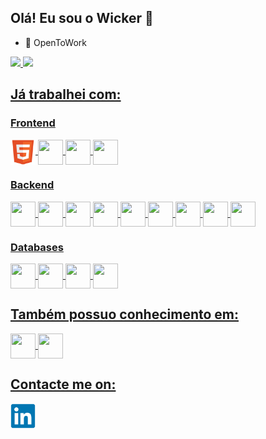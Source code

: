 ## Olá! Eu sou o Wicker 👋

- 🔭 OpenToWork

<div>
  <a href="https://github.com/wickerhand">
  <img height="180em" src="https://github-readme-stats.vercel.app/api?username=wickerhand&show_icons=true&theme=dracula&include_all_commits=true&count_private=true"/>
  <img height="180em" src="https://github-readme-stats.vercel.app/api/top-langs/?username=wickerhand&layout=compact&langs_count=7&theme=dracula"/>
</div>
    
## Já trabalhei com:

### Frontend

<div>
  
  <img align="center" height="40px" width="40px" src="https://raw.githubusercontent.com/devicons/devicon/master/icons/html5/html5-original.svg" />
  <img align="center" height="40px" width="40px" src="https://cdn.jsdelivr.net/gh/devicons/devicon@latest/icons/css3/css3-original.svg" />
  <img align="center" height="40px" width="40px" src="https://cdn.jsdelivr.net/gh/devicons/devicon@latest/icons/react/react-original-wordmark.svg" />
  <img align="center" height="40px" width="40px" src="https://cdn.jsdelivr.net/gh/devicons/devicon@latest/icons/nextjs/nextjs-original.svg" />
</div>

### Backend

<div>
    <img align="center" height="40px" width="40px" src="https://cdn.jsdelivr.net/gh/devicons/devicon@latest/icons/nestjs/nestjs-original.svg" />        
    <img align="center" height="40px" width="40px" src="https://cdn.jsdelivr.net/gh/devicons/devicon@latest/icons/nodejs/nodejs-original-wordmark.svg" />
    <img align="center" height="40px" width="40px" src="https://cdn.jsdelivr.net/gh/devicons/devicon@latest/icons/express/express-original.svg" fill="#FFF" />
    <img align="center" height="40px" width="40px" src="https://cdn.jsdelivr.net/gh/devicons/devicon@latest/icons/typescript/typescript-original.svg" />
    <img align="center" height="40px" width="40px" src="https://cdn.jsdelivr.net/gh/devicons/devicon@latest/icons/php/php-original.svg" />
    <img align="center" height="40px" width="40px" src="https://cdn.jsdelivr.net/gh/devicons/devicon@latest/icons/laravel/laravel-original.svg" />
    <img align="center" height="40px" width="40px" src="https://cdn.jsdelivr.net/gh/devicons/devicon@latest/icons/codeigniter/codeigniter-plain-wordmark.svg" />
    <img align="center" height="40px" width="40px" src="https://cdn.jsdelivr.net/gh/devicons/devicon@latest/icons/moodle/moodle-original.svg" />
    <img align="center" height="40px" width="40px" src="https://cdn.jsdelivr.net/gh/devicons/devicon@latest/icons/docker/docker-original-wordmark.svg" />
</div>

### Databases

<div>
  <img align="center" height="40px" width="40px" src="https://cdn.jsdelivr.net/gh/devicons/devicon@latest/icons/mysql/mysql-original.svg" />
  <img align="center" height="40px" width="40px" src="https://cdn.jsdelivr.net/gh/devicons/devicon@latest/icons/postgresql/postgresql-original-wordmark.svg" />
  <img align="center" height="40px" width="40px" src="https://cdn.jsdelivr.net/gh/devicons/devicon@latest/icons/microsoftsqlserver/microsoftsqlserver-original-wordmark.svg" />
  <img align="center" height="40px" width="40px" src="https://cdn.jsdelivr.net/gh/devicons/devicon@latest/icons/mongodb/mongodb-original-wordmark.svg" />
</div>

## Também possuo conhecimento em:

<div>
  <img align="center" height="40px" width="40px" src="https://cdn.jsdelivr.net/gh/devicons/devicon@latest/icons/rabbitmq/rabbitmq-original.svg" />
  <img align="center" height="40px" width="40px" src="https://cdn.jsdelivr.net/gh/devicons/devicon@latest/icons/amazonwebservices/amazonwebservices-original-wordmark.svg" />
</div>

## Contacte me on:

<div>
  <a href="https://www.linkedin.com/in/wicker-galiano-borghardt-hand/" target="_blank" rel="nofollow">
    <img align="center" height="40px" width="40px" src="https://raw.githubusercontent.com/devicons/devicon/master/icons/linkedin/linkedin-original.svg" style="max-width: 100%;">
  </a>
</div>
  <!--
<div style="display: inline_block"><br>
  <img align="center" alt="Rafa-Js" height="30" width="40" src="https://raw.githubusercontent.com/devicons/devicon/master/icons/javascript/javascript-plain.svg">
  <img align="center" alt="Rafa-Ts" height="30" width="40" src="https://raw.githubusercontent.com/devicons/devicon/master/icons/typescript/typescript-plain.svg">
  <img align="center" alt="Rafa-React" height="30" width="40" src="https://raw.githubusercontent.com/devicons/devicon/master/icons/react/react-original.svg">
  <img align="center" alt="Rafa-HTML" height="30" width="40" src="https://raw.githubusercontent.com/devicons/devicon/master/icons/html5/html5-original.svg">
  <img align="center" alt="Rafa-CSS" height="30" width="40" src="https://raw.githubusercontent.com/devicons/devicon/master/icons/css3/css3-original.svg">
  <img align="center" alt="Rafa-Python" height="30" width="40" src="https://raw.githubusercontent.com/devicons/devicon/master/icons/python/python-original.svg">
  <img align="center" alt="Rafa-Csharp" height="30" width="40" src="https://raw.githubusercontent.com/devicons/devicon/master/icons/csharp/csharp-original.svg">
  <img align="right" alt="Rafa-yoda" src="https://cdn.discordapp.com/attachments/795358919417397249/825430589581688872/hi.gif">
</div>
-->

